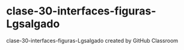 # clase-30-interfaces-figuras-Lgsalgado
clase-30-interfaces-figuras-Lgsalgado created by GitHub Classroom
